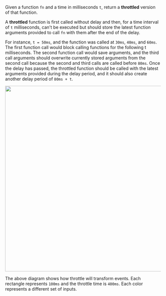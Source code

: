 Given a function `fn` and a time in milliseconds `t`, return a **throttled** version of that function.

A **throttled** function is first called without delay and then, for a time interval of `t` milliseconds, can't be executed but should store the latest function arguments provided to call `fn` with them after the end of the delay.

For instance, `t = 50ms`, and the function was called at `30ms`, `40ms`, and `60ms`. The first function call would block calling functions for the following t milliseconds. The second function call would save arguments, and the third call arguments should overwrite currently stored arguments from the second call because the second and third calls are called before `80ms`. Once the delay has passed, the throttled function should be called with the latest arguments provided during the delay period, and it should also create another delay period of `80ms + t`.

<div align='center' class='centeredImageDiv'>
  <img width='600px' src={require('@site/static/img/lc/2676-f1.png').default} />
</div>

The above diagram shows how throttle will transform events. Each rectangle represents `100ms` and the throttle time is `400ms`. Each color represents a different set of inputs.